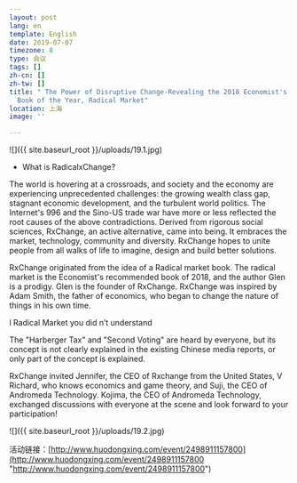 ```yaml
---
layout: post
lang: en
template: English
date: 2019-07-07
timezone: 8
type: 会议
tags: []
zh-cn: []
zh-tw: []
title: " The Power of Disruptive Change-Revealing the 2018 Economist's Recommended
  Book of the Year, Radical Market"
location: 上海
image: ''

---
```

![]({{ site.baseurl_root }}/uploads/19.1.jpg)

* What is RadicalxChange?

The world is hovering at a crossroads, and society and the economy are experiencing unprecedented challenges: the growing wealth class gap, stagnant economic development, and the turbulent world politics. The Internet's 996 and the Sino-US trade war have more or less reflected the root causes of the above contradictions. Derived from rigorous social sciences, RxChange, an active alternative, came into being. It embraces the market, technology, community and diversity. RxChange hopes to unite people from all walks of life to imagine, design and build better solutions.

RxChange originated from the idea of a Radical market book. The radical market is the Economist's recommended book of 2018, and the author Glen is a prodigy. Glen is the founder of RxChange. RxChange was inspired by Adam Smith, the father of economics, who began to change the nature of things in his own time.

l Radical Market you did n’t understand

The "Harberger Tax" and "Second Voting" are heard by everyone, but its concept is not clearly explained in the existing Chinese media reports, or only part of the concept is explained.

RxChange invited Jennifer, the CEO of Rxchange from the United States, V Richard, who knows economics and game theory, and Suji, the CEO of Andromeda Technology. Kojima, the CEO of Andromeda Technology, exchanged discussions with everyone at the scene and look forward to your participation!

![]({{ site.baseurl_root }}/uploads/19.2.jpg)

活动链接：[http://www.huodongxing.com/event/2498911157800](http://www.huodongxing.com/event/2498911157800 "http://www.huodongxing.com/event/2498911157800")